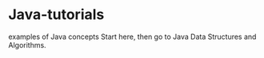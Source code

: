 # Java-tutorials
examples of Java concepts
Start here, then go to Java Data Structures and Algorithms.


